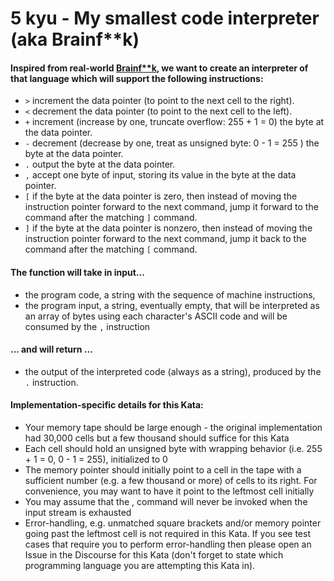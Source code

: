 # 5 kyu - My smallest code interpreter (aka Brainf\*\*k)

#### Inspired from real-world [Brainf\*\*k](https://en.wikipedia.org/wiki/Brainfuck), we want to create an interpreter of that language which will support the following instructions:

- `>` increment the data pointer (to point to the next cell to the right).
- `<` decrement the data pointer (to point to the next cell to the left).
- `+` increment (increase by one, truncate overflow: 255 + 1 = 0) the byte at the data pointer.
- `-` decrement (decrease by one, treat as unsigned byte: 0 - 1 = 255 ) the byte at the data pointer.
- `.` output the byte at the data pointer.
- `,` accept one byte of input, storing its value in the byte at the data pointer.
- `[` if the byte at the data pointer is zero, then instead of moving the instruction pointer forward to the next command, jump it forward to the command after the matching `]` command.
- `]` if the byte at the data pointer is nonzero, then instead of moving the instruction pointer forward to the next command, jump it back to the command after the matching `[` command.

#### The function will take in input...

- the program code, a string with the sequence of machine instructions,
- the program input, a string, eventually empty, that will be interpreted as an array of bytes using each character's ASCII code and will be consumed by the `,` instruction

#### ... and will return ...

- the output of the interpreted code (always as a string), produced by the `.` instruction.

#### Implementation-specific details for this Kata:

- Your memory tape should be large enough - the original implementation had 30,000 cells but a few thousand should suffice for this Kata
- Each cell should hold an unsigned byte with wrapping behavior (i.e. 255 + 1 = 0, 0 - 1 = 255), initialized to 0
- The memory pointer should initially point to a cell in the tape with a sufficient number (e.g. a few thousand or more) of cells to its right. For convenience, you may want to have it point to the leftmost cell initially
- You may assume that the , command will never be invoked when the input stream is exhausted
- Error-handling, e.g. unmatched square brackets and/or memory pointer going past the leftmost cell is not required in this Kata. If you see test cases that require you to perform error-handling then please open an Issue in the Discourse for this Kata (don't forget to state which programming language you are attempting this Kata in).

